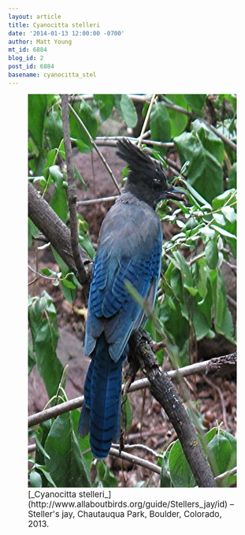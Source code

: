 ```yaml
---
layout: article
title: Cyanocitta stelleri
date: '2014-01-13 12:00:00 -0700'
author: Matt Young
mt_id: 6884
blog_id: 2
post_id: 6884
basename: cyanocitta_stel
---
```

<figure>
<img src="/uploads/2013/IMG_3495StellersJay_600.jpg" alt="IMG_3495StellersJay_600.jpg" width="600" height="800" />
<figcaption markdown="span">
<big>[_Cyanocitta stelleri_](http://www.allaboutbirds.org/guide/Stellers_jay/id) &ndash; Steller's jay, Chautauqua Park, Boulder, Colorado, 2013.</big>

</figcaption>
</figure>
